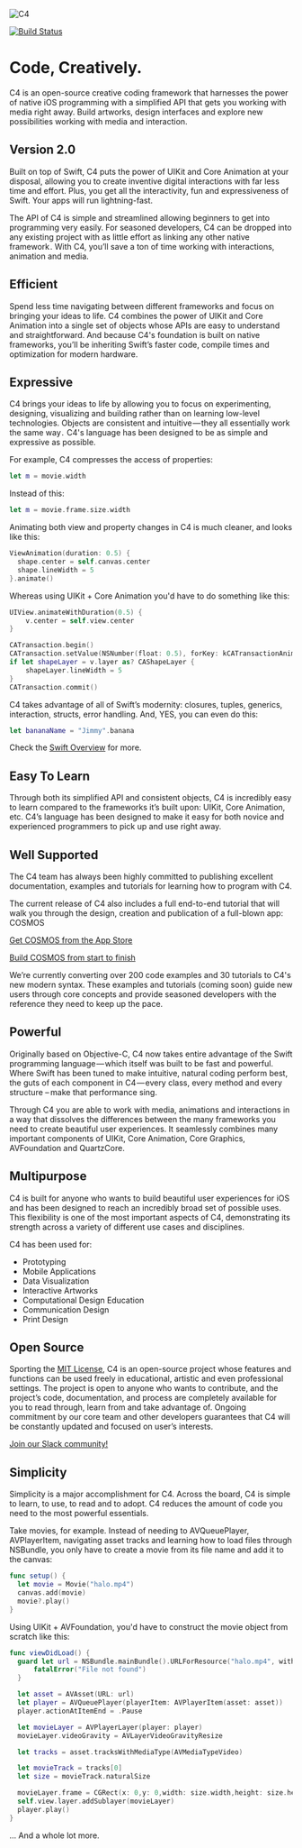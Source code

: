 ![C4](http://www.c4ios.com/images/c4logo.png)

[![Build Status](https://travis-ci.org/C4Labs/C4iOS.svg?branch=master)](https://travis-ci.org/C4Labs/C4iOS)
# Code, Creatively.

C4 is an open-source creative coding framework that harnesses the power of native iOS programming with a simplified API that gets you working with media right away. Build artworks, design interfaces and explore new possibilities working with media and interaction.

## Version 2.0

Built on top of Swift, C4 puts the power of UIKit and Core Animation at your disposal, allowing you to create inventive digital interactions with far less time and effort. Plus, you get all the interactivity, fun and expressiveness of Swift. Your apps will run lightning-fast.

The API of C4 is simple and streamlined allowing beginners to get into programming very easily. For seasoned developers, C4 can be dropped into any existing project with as little effort as linking any other native framework . With C4, you’ll save a ton of time working with interactions, animation and media.

## Efficient

Spend less time navigating between different frameworks and focus on bringing your ideas to life. C4 combines the power of UIKit and Core Animation into a single set of objects whose APIs are easy to understand and straightforward. And because C4's foundation is built on native frameworks, you’ll be inheriting Swift’s faster code, compile times and optimization for modern hardware.

## Expressive

C4 brings your ideas to life by allowing you to focus on experimenting, designing, visualizing and building rather than on learning low-level technologies. Objects are consistent and intuitive — they all essentially work the same way .  C4's language has been designed to be as simple and expressive as possible.

For example, C4 compresses the access of properties:

```swift
let m = movie.width
```

Instead of this:

```swift
let m = movie.frame.size.width
```

Animating both view and property changes in C4 is much cleaner, and looks like this:

```swift
ViewAnimation(duration: 0.5) {
  shape.center = self.canvas.center
  shape.lineWidth = 5
}.animate()
```

Whereas using UIKit + Core Animation you'd have to do something like this:

```swift
UIView.animateWithDuration(0.5) {
    v.center = self.view.center
}

CATransaction.begin()
CATransaction.setValue(NSNumber(float: 0.5), forKey: kCATransactionAnimationDuration)
if let shapeLayer = v.layer as? CAShapeLayer {
    shapeLayer.lineWidth = 5
}
CATransaction.commit()
```

C4 takes advantage of all of Swift’s modernity: closures, tuples, generics, interaction, structs, error handling. And, YES, you can even do this:

```swift
let bananaName = "Jimmy".banana
```

Check the [Swift Overview](https://developer.apple.com/swift/) for more.

## Easy To Learn

Through both its simplified API and consistent objects, C4 is incredibly easy to learn compared to the frameworks it’s built upon: UIKit, Core Animation, etc. C4’s language has been designed to make it easy for both novice and experienced programmers to pick up and use right away.

## Well Supported

The C4 team has always been highly committed to publishing excellent documentation, examples and tutorials for learning how to program with C4.

The current release of C4 also includes a full end-to-end tutorial that will walk you through the design, creation and publication of a full-blown app: COSMOS

[Get COSMOS from the App Store](https://itunes.apple.com/us/app/c4smos/id985883701?ls=1&mt=8)

[Build COSMOS from start to finish](http://www.c4ios.com/cosmos) 

We’re currently converting over 200 code examples and 30 tutorials to C4's new modern syntax. These examples and tutorials (coming soon) guide new users through core concepts and provide seasoned developers with the reference they need to keep up the pace.

## Powerful

Originally based on Objective-C, C4 now takes entire advantage of the Swift programming language — which itself was built to be fast and powerful. Where Swift has been tuned to make intuitive, natural coding perform best, the guts of each component in C4 — every class, every method and every structure –  make that performance sing.

Through C4 you are able to work with media, animations and interactions in a way that dissolves the differences between the many frameworks you need to create beautiful user experiences. It seamlessly combines many important components of UIKit, Core Animation, Core Graphics, AVFoundation and QuartzCore.

## Multipurpose

C4 is built for anyone who wants to build beautiful user experiences for iOS and has been designed to reach an incredibly broad set of possible uses. This flexibility is one of the most important aspects of C4, demonstrating its strength across a variety of different use cases and disciplines.

C4 has been used for:

- Prototyping
- Mobile Applications
- Data Visualization
- Interactive Artworks
- Computational Design Education
- Communication Design
- Print Design

## Open Source

Sporting the [MIT License](https://en.wikipedia.org/wiki/MIT_License), C4 is an open-source project whose features and functions can be used freely in educational, artistic and even professional settings. The project is open to anyone who wants to contribute, and the project’s code, documentation, and process are completely available for you to read through, learn from and take advantage of. Ongoing commitment by our core team and other developers guarantees that C4 will be constantly updated and focused on user’s interests.

[Join our Slack community!](https://join-c4.herokuapp.com/)

## Simplicity

Simplicity is a major accomplishment for C4. Across the board, C4 is simple to learn, to use, to read and to adopt. C4 reduces the amount of code you need to the most powerful essentials.

Take movies, for example. Instead of needing to AVQueuePlayer, AVPlayerItem, navigating asset tracks and learning how to load files through NSBundle, you only have to create a movie from its file name and add it to the canvas:

```swift
func setup() {
  let movie = Movie("halo.mp4")
  canvas.add(movie)
  movie?.play()
}
```

Using UIKit + AVFoundation, you'd have to construct the movie object from scratch like this:

```swift
func viewDidLoad() {
  guard let url = NSBundle.mainBundle().URLForResource("halo.mp4", withExtension: nil) else {
      fatalError("File not found")
  }

  let asset = AVAsset(URL: url)
  let player = AVQueuePlayer(playerItem: AVPlayerItem(asset: asset))
  player.actionAtItemEnd = .Pause

  let movieLayer = AVPlayerLayer(player: player)
  movieLayer.videoGravity = AVLayerVideoGravityResize

  let tracks = asset.tracksWithMediaType(AVMediaTypeVideo)

  let movieTrack = tracks[0]
  let size = movieTrack.naturalSize

  movieLayer.frame = CGRect(x: 0,y: 0,width: size.width,height: size.height)
  self.view.layer.addSublayer(movieLayer)
  player.play()
}
```

… And a whole lot more.
